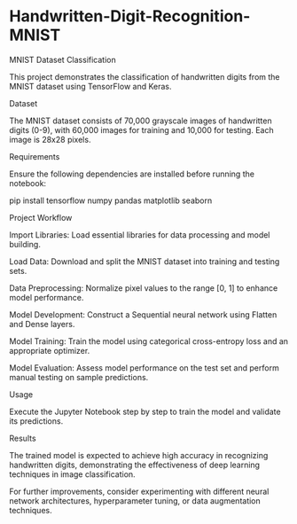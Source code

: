 # Handwritten-Digit-Recognition-MNIST

MNIST Dataset Classification

This project demonstrates the classification of handwritten digits from the MNIST dataset using TensorFlow and Keras.

Dataset

The MNIST dataset consists of 70,000 grayscale images of handwritten digits (0-9), with 60,000 images for training and 10,000 for testing. Each image is 28x28 pixels.

Requirements

Ensure the following dependencies are installed before running the notebook:

pip install tensorflow numpy pandas matplotlib seaborn

Project Workflow

Import Libraries: Load essential libraries for data processing and model building.

Load Data: Download and split the MNIST dataset into training and testing sets.

Data Preprocessing: Normalize pixel values to the range [0, 1] to enhance model performance.

Model Development: Construct a Sequential neural network using Flatten and Dense layers.

Model Training: Train the model using categorical cross-entropy loss and an appropriate optimizer.

Model Evaluation: Assess model performance on the test set and perform manual testing on sample predictions.

Usage

Execute the Jupyter Notebook step by step to train the model and validate its predictions.

Results

The trained model is expected to achieve high accuracy in recognizing handwritten digits, demonstrating the effectiveness of deep learning techniques in image classification.

For further improvements, consider experimenting with different neural network architectures, hyperparameter tuning, or data augmentation techniques.

